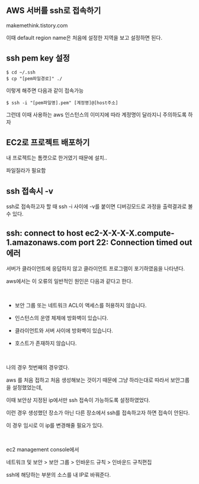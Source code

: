 ## AWS 서버를 ssh로 접속하기

makemethink.tistory.com

이때 default region name은 처음에 설정한 지역을 보고 설정하면 된다.

## ssh pem key 설정

~~~
$ cd ~/.ssh
$ cp "[pem파일경로]" ./
~~~

이렇게 해주면 다음과 같이 접속가능

~~~
$ ssh -i "[pem파일명].pem" [계정명]@[host주소]
~~~

그런데 이때 사용하는 aws 인스턴스의 이미지에 따라 계정명이 달라지니 주의하도록 하자

## EC2로 프로젝트 배포하기

내 프로젝트는 톰캣으로 한거였기 때문에 설치..

파일질라가 필요함


## ssh 접속시 -v

ssh로 접속하고자 할 때 ssh -i 사이에 -v를 붙이면 디버깅모드로 과정을 출력결과로 볼 수 있다. 

## ssh: connect to host ec2-X-X-X-X.compute-1.amazonaws.com port 22: Connection timed out 에러

서버가 클라이언트에 응답하지 않고 클라이언트 프로그램이 포기하였음을 나타낸다.

aws에서는 이 오류의 일반적인 원인은 다음과 같다고 한다.

​

- 보안 그룹 또는 네트워크 ACL이 액세스를 허용하지 않습니다.

- 인스턴스의 운영 체제에 방화벽이 있습니다.

- 클라이언트와 서버 사이에 방화벽이 있습니다.

- 호스트가 존재하지 않습니다.

​

나의 경우 첫번째의 경우였다.

aws 를 처음 접하고 처음 생성해보는 것이기 때문에 그냥 하라는대로 따라서 보안그룹을 설정했었는데,

이때 보안상 지정된 ip에서만 ssh 접속이 가능하도록 설정하였었다.

이런 경우 생성했던 장소가 아닌 다른 장소에서 ssh를 접속하고자 하면 접속이 안된다.

이 경우 임시로 이 ip를 변경해줄 필요가 있다.

​

ec2 management console에서 

네트워크 및 보안 > 보안 그룹 > 인바운드 규칙 > 인바운드 규칙편집


ssh에 해당하는 부분의 소스를 내 IP로 바꿔준다.